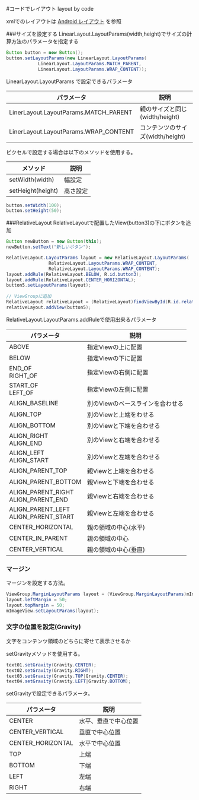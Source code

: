 #コードでレイアウト layout by code

xmlでのレイアウトは [Android レイアウト](quiver:///notes/FA86DDEC-1B76-4025-AA91-63A8AC5133BE) を参照

###サイズを設定する
LinearLayout.LayoutParams(width,height)でサイズの計算方法のパラメータを指定する

```java
Button button = new Button();
button.setLayoutParams(new LinearLayout.LayoutParams(
            LinearLayout.LayoutParams.MATCH_PARENT,
            LinearLayout.LayoutParams.WRAP_CONTENT));
```

LinearLayout.LayoutParams で設定できるパラメータ

|パラメータ|説明|
|---|---|
|LinerLayout.LayoutParams.MATCH_PARENT| 親のサイズと同じ(width/height)|
|LinerLayout.LayoutParams.WRAP_CONTENT| コンテンツのサイズ(width/height)|

ピクセルで設定する場合は以下のメソッドを使用する。

|メソッド|説明|
|---|---|
|setWidth(width)|幅設定|
|setHeight(height)|高さ設定|

```java
button.setWidth(100);
button.setHeight(50);
```

###RelativeLayout
RelativeLayoutで配置したView(button3)の下にボタンを追加

```java
Button newButton = new Button(this);
newButton.setText("新しいボタン");

RelativeLayout.LayoutParams layout = new RelativeLayout.LayoutParams(
                RelativeLayout.LayoutParams.WRAP_CONTENT,
                RelativeLayout.LayoutParams.WRAP_CONTENT);
layout.addRule(RelativeLayout.BELOW, R.id.button3);
layout.addRule(RelativeLayout.CENTER_HORIZONTAL);
button5.setLayoutParams(layout);
        
// ViewGroupに追加
RelativeLayout relativeLayout = (RelativeLayout)findViewById(R.id.relativeLayout);
relativeLayout.addView(button5);
```

RelativeLayout.LayoutParams.addRuleで使用出来るパラメータ

|パラメータ|説明|
|---|---|
|ABOVE | 指定Viewの上に配置
|BELOW | 指定Viewの下に配置
|END_OF<br>RIGHT_OF | 指定Viewの右側に配置
|START_OF<br>LEFT_OF | 指定Viewの左側に配置
|ALIGN_BASELINE | 別のViewのベースラインを合わせる
|ALIGN_TOP | 別のViewと上端をわせる
|ALIGN_BOTTOM | 別のViewと下端を合わせる
|ALIGN_RIGHT<br>ALIGN_END | 別のViewと右端を合わせる
|ALIGN_LEFT<br>ALIGN_START | 別のViewと左端を合わせる
|ALIGN_PARENT_TOP | 親Viewと上端を合わせる
|ALIGN_PARENT_BOTTOM | 親Viewと下端を合わせる
|ALIGN_PARENT_RIGHT<br>ALIGN_PARENT_END | 親Viewと右端を合わせる
|ALIGN_PARENT_LEFT<br>ALIGN_PARENT_START | 親Viewと左端を合わせる
|CENTER_HORIZONTAL | 親の領域の中心(水平)
|CENTER_IN_PARENT | 親の領域の中心
|CENTER_VERTICAL | 親の領域の中心(垂直)

### マージン
マージンを設定する方法。

```java
ViewGroup.MarginLayoutParams layout = (ViewGroup.MarginLayoutParams)mImageView.getLayoutParams();
layout.leftMargin = 50;
layout.topMargin = 50;
mImageView.setLayoutParams(layout);
```

### 文字の位置を設定(Gravity)
文字をコンテンツ領域のどちらに寄せて表示させるか

setGravityメソッドを使用する。

```java
text01.setGravity(Gravity.CENTER);
text02.setGravity(Gravity.RIGHT);
text03.setGravity(Gravity.TOP|Gravity.CENTER);
text04.setGravity(Gravity.LEFT|Gravity.BOTTOM);
```

setGravityで設定できるパラメータ。

|パラメータ|説明|
|---|---|
|CENTER|水平、垂直で中心位置|
|CENTER_VERTICAL|垂直で中心位置|
|CENTER_HORIZONTAL|水平で中心位置|
|TOP|上端|
|BOTTOM|下端|
|LEFT|左端|
|RIGHT|右端|